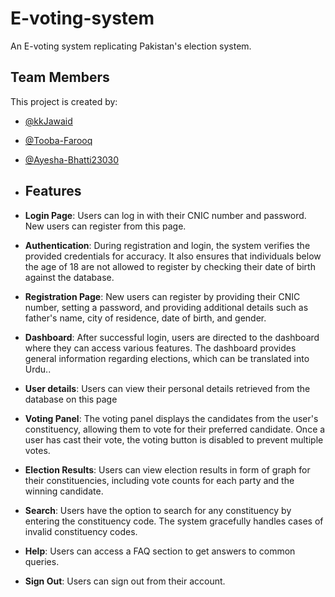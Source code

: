 # E-voting-system
An E-voting system replicating Pakistan's election system.

## Team Members
This project is created by:

- [@kkJawaid](https://github.com/Tooba-Farooq) 
- [@Tooba-Farooq](https://github.com/kkJawaid) 
- [@Ayesha-Bhatti23030](https://github.com/Ayesha-Bhatti23030)

- ## Features

- **Login Page**: Users can log in with their CNIC number and password. New users can register from this page.
- **Authentication**: During registration and login, the system verifies the provided credentials for accuracy. It also ensures that individuals below the age of 18 are not allowed to register by checking their date of birth against the database.
- **Registration Page**: New users can register by providing their CNIC number, setting a password, and providing additional details such as father's name, city of residence, date of birth, and gender.
- **Dashboard**: After successful login, users are directed to the dashboard where they can access various features. The dashboard provides general information regarding elections, which can be translated into Urdu..
- **User details**: Users can view their personal details retrieved from the database on this page
- **Voting Panel**: The voting panel displays the candidates from the user's constituency, allowing them to vote for their preferred candidate. Once a user has cast their vote, the voting button is disabled to prevent multiple votes.
- **Election Results**: Users can view election results in form of graph for their constituencies, including vote counts for each party and the winning candidate.
- **Search**: Users have the option to search for any constituency by entering the constituency code. The system gracefully handles cases of invalid constituency codes.
- **Help**: Users can access a FAQ section to get answers to common queries.
- **Sign Out**: Users can sign out from their account.


